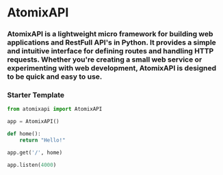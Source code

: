 # AtomixAPI

### AtomixAPI is a lightweight micro framework for building web applications and RestFull API's in Python. It provides a simple and intuitive interface for defining routes and handling HTTP requests. Whether you're creating a small web service or experimenting with web development, AtomixAPI is designed to be quick and easy to use.

### Starter Template

```python
from atomixapi import AtomixAPI

app = AtomixAPI()

def home():
    return "Hello!"

app.get('/', home)

app.listen(4000)
